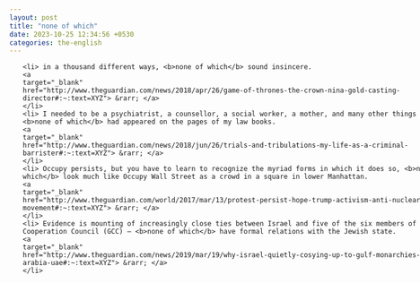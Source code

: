 ```yaml
---
layout: post
title: "none of which"
date: 2023-10-25 12:34:56 +0530
categories: the-english
---
```

<style>
@media only screen and (min-width: 768px) {
    ol {
        width: 768px;
        margin: 0 auto;
    }
  }
ol li {
    font-size: 18px;
    line-height: 1.5;
    padding-bottom: 8px;
}
</style>
<ol>

    <li> in a thousand different ways, <b>none of which</b> sound insincere.
    <a 
    target="_blank" 
    href="http://www.theguardian.com/news/2018/apr/26/game-of-thrones-the-crown-nina-gold-casting-director#:~:text=XYZ"> &rarr; </a>
    </li>
    <li> I needed to be a psychiatrist, a counsellor, a social worker, a mother, and many other things besides, <b>none of which</b> had appeared on the pages of my law books.
    <a 
    target="_blank" 
    href="http://www.theguardian.com/news/2018/jun/26/trials-and-tribulations-my-life-as-a-criminal-barrister#:~:text=XYZ"> &rarr; </a>
    </li>
    <li> Occupy persists, but you have to learn to recognize the myriad forms in which it does so, <b>none of which</b> look much like Occupy Wall Street as a crowd in a square in lower Manhattan.
    <a 
    target="_blank" 
    href="http://www.theguardian.com/world/2017/mar/13/protest-persist-hope-trump-activism-anti-nuclear-movement#:~:text=XYZ"> &rarr; </a>
    </li>
    <li> Evidence is mounting of increasingly close ties between Israel and five of the six members of the Gulf Cooperation Council (GCC) – <b>none of which</b> have formal relations with the Jewish state.
    <a 
    target="_blank" 
    href="http://www.theguardian.com/news/2019/mar/19/why-israel-quietly-cosying-up-to-gulf-monarchies-saudi-arabia-uae#:~:text=XYZ"> &rarr; </a>
    </li>